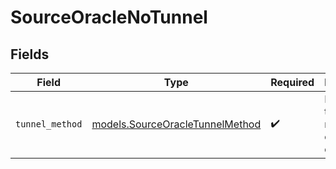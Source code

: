 # SourceOracleNoTunnel


## Fields

| Field                                                                    | Type                                                                     | Required                                                                 | Description                                                              |
| ------------------------------------------------------------------------ | ------------------------------------------------------------------------ | ------------------------------------------------------------------------ | ------------------------------------------------------------------------ |
| `tunnel_method`                                                          | [models.SourceOracleTunnelMethod](../models/sourceoracletunnelmethod.md) | :heavy_check_mark:                                                       | No ssh tunnel needed to connect to database                              |